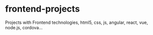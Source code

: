 # frontend-projects
Projects with Frontend technologies, html5, css, js, angular, react, vue, node.js, cordova...
